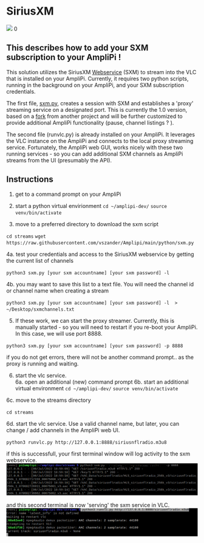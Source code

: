 # SiriusXM
![](https://i.pcmag.com/imagery/reviews/02NI5TtZ2SlHLoJdMkRtvwi-7.fit_scale.size_1028x578.v1582315481.png)
0
## This describes how to add your SXM subscription to your AmpliPi !

This solution utilizes the SiriusXM [Webservice](https://player.siriusxm.com/home/foryou) (SXM) to stream into the VLC that is installed on your AmpliPi.
Currently, it requires two python scripts, running in the background on your AmpliPi, and your SXM subscription credentials.  

The first file, [sxm.py](https://github.com/vszander/Amplipi/blob/main/python/sxm.py), creates a session with SXM and establishes a 'proxy' streaming service on a designated port.  This is currently the 1.0 version, based on a [fork](https://github.com/vszander/SiriusXM_Streamer) from another project and will be further customized to provide additional AmpliPi functionality (pause, channel listings ?  ).

The second file (runvlc.py) is already installed on your AmpliPi.  It leverages the VLC instance on the AmpliPi and connects to the local proxy streaming service.  Fortunately,  the AmpliPi web GUI, works nicely with these two running services - so you can add additional SXM channels as AmpliPi streams from the UI (presumably the API).

## Instructions

1.  get to a command prompt on your AmpliPi
2.  start a python virtual envirionment
`cd ~/amplipi-dev/`
`source venv/bin/activate `  

3.  move to a preferred directory to download the sxm script

`cd streams`
`wget https://raw.githubusercontent.com/vszander/Amplipi/main/python/sxm.py`

4a.   test your credentials and access to the SiriusXM webservice by getting the current list of channels

`python3 sxm.py [your sxm accountname] [your sxm password] -l`

4b.  you may want to save this list to a text file.   You will need the channel id or channel name when creating a stream

`python3 sxm.py [your sxm accountname] [your sxm password] -l  > ~/Desktop/sxmchannels.txt`

5.   If these work,  we can start the proxy streamer.   Currently, this is manually started - so you will need to restart if you re-boot your AmpliPi.
In this case, we will use port 8888.

`python3 sxm.py [your sxm accountname] [your sxm password] -p 8888`

if you do not get errors, there will not be another command prompt.. as the proxy is running and waiting.

6.  start the vlc service.    
6a.   open an additional (new) command prompt
6b.  start an additional virtual environment
`cd ~/amplipi-dev/`
`source venv/bin/activate `  

6c.  move to the streams directory

`cd streams`

6d.  start the vlc service.   Use a valid channel name, but later, you can change / add channels in the AmpliPi web UI.

`python3 runvlc.py http://127.0.0.1:8888/siriusnflradio.m3u8`

if this is successfull,  your first terminal window will log activity to the sxm webservice.
![](https://github.com/vszander/Amplipi/blob/main/docs/img/SiriusXMstep21.png)

and this second terminal is now 'serving' the  sxm service in VLC.
![](https://github.com/vszander/Amplipi/blob/main/docs/img/SiriusXMstep22.png)
